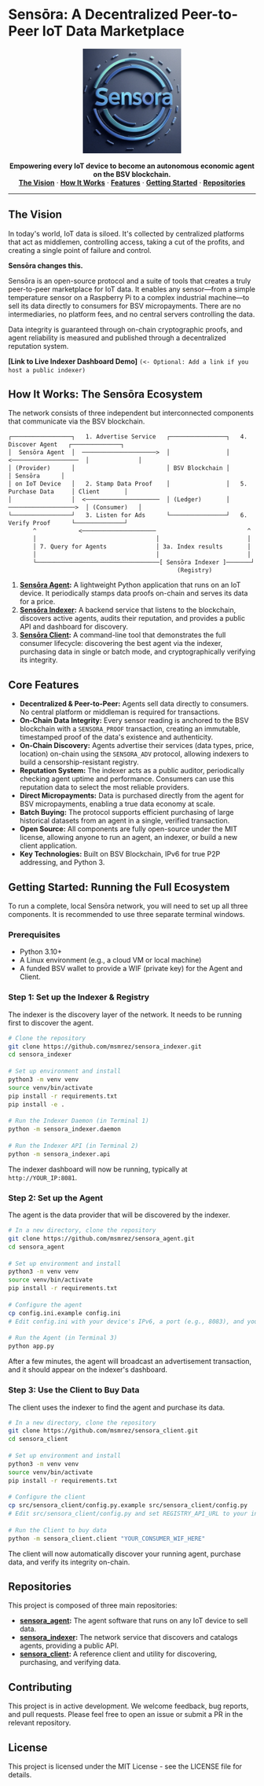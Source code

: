 # Sensōra: A Decentralized Peer-to-Peer IoT Data Marketplace

<p align="center">
  <img src="https://raw.githubusercontent.com/msmrez/sensora/main/logo.png" alt="Sensōra Logo" width="200"/>
</p>

<p align="center">
  <strong>Empowering every IoT device to become an autonomous economic agent on the BSV blockchain.</strong>
  <br />
  <a href="#the-vision"><strong>The Vision</strong></a> ·
  <a href="#how-it-works"><strong>How It Works</strong></a> ·
  <a href="#core-features"><strong>Features</strong></a> ·
  <a href="#getting-started"><strong>Getting Started</strong></a> ·
  <a href="#repositories"><strong>Repositories</strong></a>
</p>

---

## The Vision

In today's world, IoT data is siloed. It's collected by centralized platforms that act as middlemen, controlling access, taking a cut of the profits, and creating a single point of failure and control.

**Sensōra changes this.**

Sensōra is an open-source protocol and a suite of tools that creates a truly peer-to-peer marketplace for IoT data. It enables any sensor—from a simple temperature sensor on a Raspberry Pi to a complex industrial machine—to sell its data directly to consumers for BSV micropayments. There are no intermediaries, no platform fees, and no central servers controlling the data.

Data integrity is guaranteed through on-chain cryptographic proofs, and agent reliability is measured and published through a decentralized reputation system.

**[Link to Live Indexer Dashboard Demo]** `(<- Optional: Add a link if you host a public indexer)`

## How It Works: The Sensōra Ecosystem

The network consists of three independent but interconnected components that communicate via the BSV blockchain.

```
┌─────────────────┐   1. Advertise Service   ┌────────────────┐   4. Discover Agent   ┌──────────────┐
│  Sensōra Agent  │  ─────────────────────>  │                │  <───────────────────  │              │
│ (Provider)      │                          │ BSV Blockchain │                        │ Sensōra      │
│ on IoT Device   │   2. Stamp Data Proof    │                │   5. Purchase Data     │ Client       │
│                 │  <─────────────────────  │ (Ledger)       │  ───────────────────>  │ (Consumer)   │
└─────────────────┘   3. Listen for Ads      └────────────────┘   6. Verify Proof      └──────────────┘
       ^            <─────────────────────                          ^
       │                                  │                         │
       │ 7. Query for Agents              │ 3a. Index results       │
       │                                  │                         │
       └───────────────────────────────────[ Sensōra Indexer ]───────┘
                                                (Registry)
```

1.  **[Sensōra Agent](https://github.com/msmrez/sensora_agent):** A lightweight Python application that runs on an IoT device. It periodically stamps data proofs on-chain and serves its data for a price.
2.  **[Sensōra Indexer](https://github.com/msmrez/sensora_indexer):** A backend service that listens to the blockchain, discovers active agents, audits their reputation, and provides a public API and dashboard for discovery.
3.  **[Sensōra Client](https://github.com/msmrez/sensora_client):** A command-line tool that demonstrates the full consumer lifecycle: discovering the best agent via the indexer, purchasing data in single or batch mode, and cryptographically verifying its integrity.

## Core Features

-   **Decentralized & Peer-to-Peer:** Agents sell data directly to consumers. No central platform or middleman is required for transactions.
-   **On-Chain Data Integrity:** Every sensor reading is anchored to the BSV blockchain with a `SENSORA_PROOF` transaction, creating an immutable, timestamped proof of the data's existence and authenticity.
-   **On-Chain Discovery:** Agents advertise their services (data types, price, location) on-chain using the `SENSORA_ADV` protocol, allowing indexers to build a censorship-resistant registry.
-   **Reputation System:** The indexer acts as a public auditor, periodically checking agent uptime and performance. Consumers can use this reputation data to select the most reliable providers.
-   **Direct Micropayments:** Data is purchased directly from the agent for BSV micropayments, enabling a true data economy at scale.
-   **Batch Buying:** The protocol supports efficient purchasing of large historical datasets from an agent in a single, verified transaction.
-   **Open Source:** All components are fully open-source under the MIT license, allowing anyone to run an agent, an indexer, or build a new client application.
-   **Key Technologies:** Built on BSV Blockchain, IPv6 for true P2P addressing, and Python 3.

## Getting Started: Running the Full Ecosystem

To run a complete, local Sensōra network, you will need to set up all three components. It is recommended to use three separate terminal windows.

### Prerequisites
- Python 3.10+
- A Linux environment (e.g., a cloud VM or local machine)
- A funded BSV wallet to provide a WIF (private key) for the Agent and Client.

### Step 1: Set up the Indexer & Registry
The indexer is the discovery layer of the network. It needs to be running first to discover the agent.

```bash
# Clone the repository
git clone https://github.com/msmrez/sensora_indexer.git
cd sensora_indexer

# Set up environment and install
python3 -m venv venv
source venv/bin/activate
pip install -r requirements.txt
pip install -e .

# Run the Indexer Daemon (in Terminal 1)
python -m sensora_indexer.daemon

# Run the Indexer API (in Terminal 2)
python -m sensora_indexer.api
```
The indexer dashboard will now be running, typically at `http://YOUR_IP:8081`.

### Step 2: Set up the Agent
The agent is the data provider that will be discovered by the indexer.

```bash
# In a new directory, clone the repository
git clone https://github.com/msmrez/sensora_agent.git
cd sensora_agent

# Set up environment and install
python3 -m venv venv
source venv/bin/activate
pip install -r requirements.txt

# Configure the agent
cp config.ini.example config.ini
# Edit config.ini with your device's IPv6, a port (e.g., 8083), and your funded WIF.

# Run the Agent (in Terminal 3)
python app.py
```
After a few minutes, the agent will broadcast an advertisement transaction, and it should appear on the indexer's dashboard.

### Step 3: Use the Client to Buy Data
The client uses the indexer to find the agent and purchase its data.

```bash
# In a new directory, clone the repository
git clone https://github.com/msmrez/sensora_client.git
cd sensora_client

# Set up environment and install
python3 -m venv venv
source venv/bin/activate
pip install -r requirements.txt

# Configure the client
cp src/sensora_client/config.py.example src/sensora_client/config.py
# Edit src/sensora_client/config.py and set REGISTRY_API_URL to your indexer's URL.

# Run the Client to buy data
python -m sensora_client.client "YOUR_CONSUMER_WIF_HERE"
```
The client will now automatically discover your running agent, purchase data, and verify its integrity on-chain.

## Repositories

This project is composed of three main repositories:

-   **[sensora_agent](https://github.com/msmrez/sensora_agent):** The agent software that runs on any IoT device to sell data.
-   **[sensora_indexer](https://github.com/msmrez/sensora_indexer):** The network service that discovers and catalogs agents, providing a public API.
-   **[sensora_client](https://github.com/msmrez/sensora_client):** A reference client and utility for discovering, purchasing, and verifying data.

## Contributing

This project is in active development. We welcome feedback, bug reports, and pull requests. Please feel free to open an issue or submit a PR in the relevant repository.

## License

This project is licensed under the MIT License - see the LICENSE file for details.
